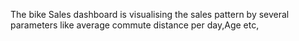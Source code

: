 The bike Sales dashboard is visualising the sales pattern by several parameters like average commute distance per day,Age etc,
